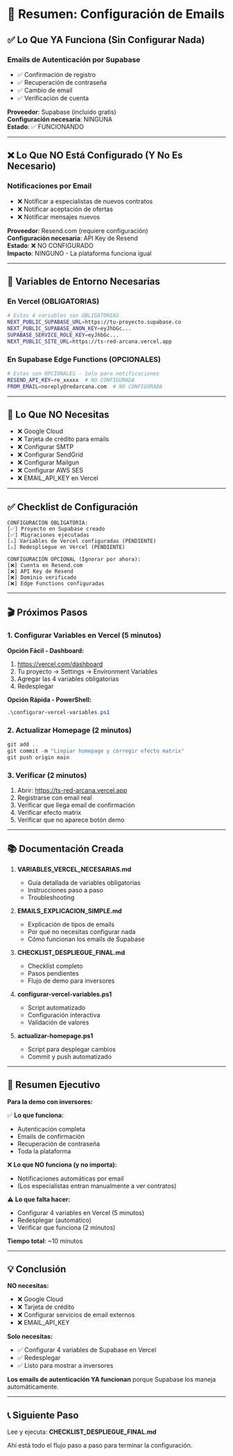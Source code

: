 # 📧 Resumen: Configuración de Emails

## ✅ Lo Que YA Funciona (Sin Configurar Nada)

### Emails de Autenticación por Supabase
- ✅ Confirmación de registro
- ✅ Recuperación de contraseña
- ✅ Cambio de email
- ✅ Verificación de cuenta

**Proveedor**: Supabase (incluido gratis)  
**Configuración necesaria**: NINGUNA  
**Estado**: ✅ FUNCIONANDO

---

## ❌ Lo Que NO Está Configurado (Y No Es Necesario)

### Notificaciones por Email
- ❌ Notificar a especialistas de nuevos contratos
- ❌ Notificar aceptación de ofertas
- ❌ Notificar mensajes nuevos

**Proveedor**: Resend.com (requiere configuración)  
**Configuración necesaria**: API Key de Resend  
**Estado**: ❌ NO CONFIGURADO  
**Impacto**: NINGUNO - La plataforma funciona igual

---

## 🎯 Variables de Entorno Necesarias

### En Vercel (OBLIGATORIAS)

```bash
# Estas 4 variables son OBLIGATORIAS
NEXT_PUBLIC_SUPABASE_URL=https://tu-proyecto.supabase.co
NEXT_PUBLIC_SUPABASE_ANON_KEY=eyJhbGc...
SUPABASE_SERVICE_ROLE_KEY=eyJhbGc...
NEXT_PUBLIC_SITE_URL=https://ts-red-arcana.vercel.app
```

### En Supabase Edge Functions (OPCIONALES)

```bash
# Estas son OPCIONALES - Solo para notificaciones
RESEND_API_KEY=re_xxxxx  # NO CONFIGURADA
FROM_EMAIL=noreply@redarcana.com  # NO CONFIGURADA
```

---

## 🚫 Lo Que NO Necesitas

- ❌ Google Cloud
- ❌ Tarjeta de crédito para emails
- ❌ Configurar SMTP
- ❌ Configurar SendGrid
- ❌ Configurar Mailgun
- ❌ Configurar AWS SES
- ❌ EMAIL_API_KEY en Vercel

---

## ✅ Checklist de Configuración

```
CONFIGURACIÓN OBLIGATORIA:
[✅] Proyecto en Supabase creado
[✅] Migraciones ejecutadas
[⚠️] Variables de Vercel configuradas (PENDIENTE)
[⚠️] Redespliegue en Vercel (PENDIENTE)

CONFIGURACIÓN OPCIONAL (Ignorar por ahora):
[❌] Cuenta en Resend.com
[❌] API Key de Resend
[❌] Dominio verificado
[❌] Edge Functions configuradas
```

---

## 🎬 Próximos Pasos

### 1. Configurar Variables en Vercel (5 minutos)

**Opción Fácil - Dashboard:**
1. https://vercel.com/dashboard
2. Tu proyecto → Settings → Environment Variables
3. Agregar las 4 variables obligatorias
4. Redesplegar

**Opción Rápida - PowerShell:**
```powershell
.\configurar-vercel-variables.ps1
```

### 2. Actualizar Homepage (2 minutos)

```powershell
git add .
git commit -m "Limpiar homepage y corregir efecto matrix"
git push origin main
```

### 3. Verificar (2 minutos)

1. Abrir: https://ts-red-arcana.vercel.app
2. Registrarse con email real
3. Verificar que llega email de confirmación
4. Verificar efecto matrix
5. Verificar que no aparece botón demo

---

## 📚 Documentación Creada

1. **VARIABLES_VERCEL_NECESARIAS.md**
   - Guía detallada de variables obligatorias
   - Instrucciones paso a paso
   - Troubleshooting

2. **EMAILS_EXPLICACION_SIMPLE.md**
   - Explicación de tipos de emails
   - Por qué no necesitas configurar nada
   - Cómo funcionan los emails de Supabase

3. **CHECKLIST_DESPLIEGUE_FINAL.md**
   - Checklist completo
   - Pasos pendientes
   - Flujo de demo para inversores

4. **configurar-vercel-variables.ps1**
   - Script automatizado
   - Configuración interactiva
   - Validación de valores

5. **actualizar-homepage.ps1**
   - Script para desplegar cambios
   - Commit y push automatizado

---

## 🎯 Resumen Ejecutivo

**Para la demo con inversores:**

✅ **Lo que funciona:**
- Autenticación completa
- Emails de confirmación
- Recuperación de contraseña
- Toda la plataforma

❌ **Lo que NO funciona (y no importa):**
- Notificaciones automáticas por email
- (Los especialistas entran manualmente a ver contratos)

⚠️ **Lo que falta hacer:**
- Configurar 4 variables en Vercel (5 minutos)
- Redesplegar (automático)
- Verificar que funciona (2 minutos)

**Tiempo total**: ~10 minutos

---

## 💡 Conclusión

**NO necesitas:**
- ❌ Google Cloud
- ❌ Tarjeta de crédito
- ❌ Configurar servicios de email externos
- ❌ EMAIL_API_KEY

**Solo necesitas:**
- ✅ Configurar 4 variables de Supabase en Vercel
- ✅ Redesplegar
- ✅ Listo para mostrar a inversores

**Los emails de autenticación YA funcionan** porque Supabase los maneja automáticamente.

---

## 📞 Siguiente Paso

Lee y ejecuta: **CHECKLIST_DESPLIEGUE_FINAL.md**

Ahí está todo el flujo paso a paso para terminar la configuración.
